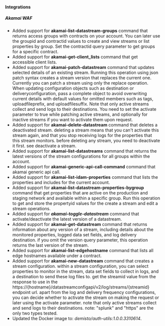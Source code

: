 
#### Integrations

##### Akamai WAF

- Added support for **akamai-list-datastream-groups** command that returns access groups with contracts on your account. You can later use the groupid and contractid values to create and view streams or list properties by group. Set the contractid query parameter to get groups for a specific contract.
- Added support for **akamai-get-client_lists** command that get accessible client lists.
- Added support for **akamai-patch-datastream** command that updates selected details of an existing stream. Running this operation using json patch syntax creates a stream version that replaces the current one. Currently you can patch a stream using only the replace operation. When updating configuration objects such as destination or deliveryconfiguration, pass a complete object to avoid overwriting current details with default values for omitted members such as tags, uploadfileprefix, and uploadfilesuffix. Note that only active streams collect and send logs to their destinations. You need to set the activate parameter to true while patching active streams, and optionally for inactive streams if you want to activate them upon request.
- Added support for **akamai-delete-datastream** command that deletes a deactivated stream. deleting a stream means that you can't activate this stream again, and that you stop receiving logs for the properties that this stream monitors. before deleting any stream, you need to deactivate it first. see deactivate a stream.
- Added support for **akamai-list-datastreams** command that returns the latest versions of the stream configurations for all groups within the account.
- Added support for **akamai-generic-api-call-command** command that akamai generic api call.
- Added support for **akamai-list-idam-properties** command that lists the properties and includes for the current account.
- Added support for **akamai-list-datastream-properties-bygroup** command that get properties that are active on the production and staging network and available within a specific group. Run this operation to get and store the propertyid values for the create a stream and edit a stream operations.
- Added support for ***akamai-toggle-datastream*** command that activate/deactivate the latest version of a datastream.
- Added support for **akamai-get-datastream** command that returns information about any version of a stream, including details about the monitored properties, logged data set fields, and log delivery destination. if you omit the version query parameter, this operation returns the last version of the stream.
- Added support for **akamai-list-edgehostname** command that lists all edge hostnames available under a contract.
- Added support for **akamai-new-datastream** command that creates a stream configuration. within a stream configuration, you can select properties to monitor in the stream, data set fields to collect in logs, and a destination to send these log files to. get the streamid value from the response to use in the https://{hostname}/datastreamconfigapi/v2/log/streams/{streamid} endpoint url. apart from the log and delivery frequency configurations, you can decide whether to activate the stream on making the request or later using the activate parameter. note that only active streams collect and send logs to their destinations. note: "splunk" and "https" are the only two types tested.
- Updated the Docker image to: *demisto/auth-utils:1.0.0.3310614*.

